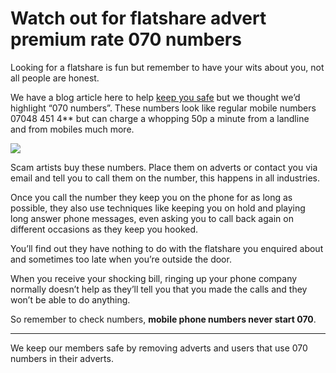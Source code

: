 Watch out for flatshare advert premium rate 070 numbers
=======================================================

Looking for a flatshare is fun but remember to have your wits about you, not all
people are honest.


We have a blog article here to help [keep you
safe](/help/prevent-scams-keep-safe) but we thought we’d highlight “070
numbers”. These numbers look like regular mobile numbers 07048 451 4\*\* but can
charge a whopping 50p a minute from a landline and from mobiles much more.


![](/media/images/high-bill.jpg)


Scam artists buy these numbers. Place them on adverts or contact you via email
and tell you to call them on the number, this happens in all industries.


Once you call the number they keep you on the phone for as long as possible,
they also use techniques like keeping you on hold and playing long answer phone
messages, even asking you to call back again on different occasions as they keep
you hooked.


You’ll find out they have nothing to do with the flatshare you enquired about
and sometimes too late when you’re outside the door.


When you receive your shocking bill, ringing up your phone company normally
doesn’t help as they’ll tell you that you made the calls and they won’t be able
to do anything.


So remember to check numbers, **mobile phone numbers never start 070**.




---


We keep our members safe by removing adverts and users that use
070 numbers in their adverts.
